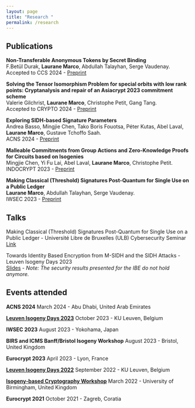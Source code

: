 ```yaml
---
layout: page
title: "Research "
permalink: /research
---
```

## Publications

**Non-Transferable Anonymous Tokens by Secret Binding** <br>
F.Betül Durak, **Laurane Marco**, Abdullah Talayhan, Serge Vaudenay. <br>
Accepted to CCS 2024 - [Preprint](https://eprint.iacr.org/2024/711)

**Solving the Tensor Isomorphism Problem for special orbits with low rank points: Cryptanalysis and repair of an Asiacrypt 2023 commitment scheme** <br>
Valerie Gilchrist, **Laurane Marco**, Christophe Petit, Gang Tang. <br>
Accepted to CRYPTO 2024 - [Preprint](https://eprint.iacr.org/2024/337.pdf)

**Exploring SIDH-based Signature Parameters** <br>
Andrea Basso, Mingjie Chen, Tako Boris Fouotsa, Péter Kutas, Abel Laval, **Laurane Marco**, Gustave Tchoffo Saah. <br>
ACNS 2024 - [Preprint](https://eprint.iacr.org/2023/1906.pdf)

**Malleable Commitments from Group Actions and Zero-Knowledge Proofs for Circuits based on Isogenies**<br>
Mingjie Chen, Yi Fu Lai, Abel Laval, **Laurane Marco**, Christophe Petit. <br>
INDOCRYPT 2023 - [Preprint](https://eprint.iacr.org/2023/1710.pdf)

**Making Classical (Threshold) Signatures Post-Quantum for Single Use on a Public Ledger** <br>
 **Laurane Marco**, Abdullah Talayhan, Serge Vaudenay. <br>
IWSEC 2023 - [Preprint](https://eprint.iacr.org/2023/420.pdf)

## Talks 
Making Classical (Threshold) Signatures Post-Quantum for Single Use on a Public Ledger - Université Libre de Bruxelles (ULB) Cybersecurity Seminar [Link](https://cybersecurity.ulb.ac.be/2023/10/18/making-classical-threshold-signatures-post-quantum-for-single-use-on-a-public-ledger/)

Towards Identity Based Encryption from M-SIDH and the SIDH Attacks - Leuven Isogeny Days 2023 <br>
[Slides](https://www.esat.kuleuven.be/cosic/projects/isocrypt/wp-content/uploads/sites/4/2023/10/lid4-marco.pdf) - *Note: The security results presented for the IBE do not hold anymore.*

## Events attended
**ACNS 2024**
March 2024 - Abu Dhabi, United Arab Emirates

**[Leuven Isogeny Days 2023](https://www.esat.kuleuven.be/cosic/projects/isocrypt/lid4/)**
October 2023 - KU Leuven, Belgium

**IWSEC 2023**
August 2023 - Yokohama, Japan 

**BIRS and ICMS Banff/Bristol Isogeny Workshop**
August 2023 - Bristol, United Kingdom 

**Eurocrypt 2023**
April 2023 - Lyon, France

**[Leuven Isogeny Days 2022](https://www.esat.kuleuven.be/cosic/projects/isocrypt/lid3/)**
September 2022 - KU Leuven, Belgium

**[Isogeny-based Cryptography Workshop](https://sites.google.com/view/isogeny-workshop-2022/)** 
March 2022 - University of Birmingham, United Kingdom 

**Eurocrypt 2021** 
October 2021 - Zagreb, Coratia
